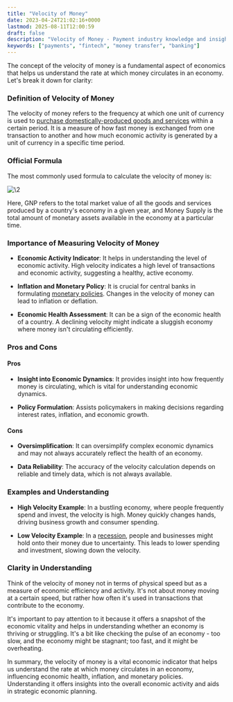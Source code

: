 ```yaml
---
title: "Velocity of Money"
date: 2023-04-24T21:02:16+0000
lastmod: 2025-08-11T12:00:59
draft: false
description: "Velocity of Money - Payment industry knowledge and insights"
keywords: ["payments", "fintech", "money transfer", "banking"]
---
```


The concept of the velocity of money is a fundamental aspect of economics that helps us understand the rate at which money circulates in an economy. Let's break it down for clarity:

### Definition of Velocity of Money

The velocity of money refers to the frequency at which one unit of currency is used to [purchase domestically-produced goods and services](https://faisalkhanllc.xyz/resources/payments-wiki/l/local-payments-2/) within a certain period. It is a measure of how fast money is exchanged from one transaction to another and how much economic activity is generated by a unit of currency in a specific time period.

### Official Formula

The most commonly used formula to calculate the velocity of money is:

![\2](\1)

Here, GNP refers to the total market value of all the goods and services produced by a country's economy in a given year, and Money Supply is the total amount of monetary assets available in the economy at a particular time.

### Importance of Measuring Velocity of Money

- **Economic Activity Indicator**: It helps in understanding the level of economic activity. High velocity indicates a high level of transactions and economic activity, suggesting a healthy, active economy.

- **Inflation and Monetary Policy**: It is crucial for central banks in formulating [monetary policies](https://faisalkhanllc.xyz/resources/payments-wiki/m/monetary-policy/). Changes in the velocity of money can lead to inflation or deflation.

- **Economic Health Assessment**: It can be a sign of the economic health of a country. A declining velocity might indicate a sluggish economy where money isn't circulating efficiently.

### Pros and Cons

#### Pros

- **Insight into Economic Dynamics**: It provides insight into how frequently money is circulating, which is vital for understanding economic dynamics.

- **Policy Formulation**: Assists policymakers in making decisions regarding interest rates, inflation, and economic growth.

#### Cons

- **Oversimplification**: It can oversimplify complex economic dynamics and may not always accurately reflect the health of an economy.

- **Data Reliability**: The accuracy of the velocity calculation depends on reliable and timely data, which is not always available.

### Examples and Understanding

- **High Velocity Example**: In a bustling economy, where people frequently spend and invest, the velocity is high. Money quickly changes hands, driving business growth and consumer spending.

- **Low Velocity Example**: In a [recession](https://faisalkhanllc.xyz/resources/payments-wiki/r/recession/), people and businesses might hold onto their money due to uncertainty. This leads to lower spending and investment, slowing down the velocity.

### Clarity in Understanding

Think of the velocity of money not in terms of physical speed but as a measure of economic efficiency and activity. It's not about money moving at a certain speed, but rather how often it's used in transactions that contribute to the economy.

It's important to pay attention to it because it offers a snapshot of the economic vitality and helps in understanding whether an economy is thriving or struggling. It's a bit like checking the pulse of an economy - too slow, and the economy might be stagnant; too fast, and it might be overheating.

In summary, the velocity of money is a vital economic indicator that helps us understand the rate at which money circulates in an economy, influencing economic health, inflation, and monetary policies. Understanding it offers insights into the overall economic activity and aids in strategic economic planning.